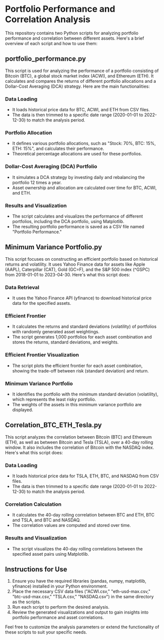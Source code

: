 # Portfolio Performance and Correlation Analysis

This repository contains two Python scripts for analyzing portfolio performance and correlation between different assets. Here's a brief overview of each script and how to use them:

## portfolio_performance.py

This script is used for analyzing the performance of a portfolio consisting of Bitcoin (BTC), a global stock market index (ACWI), and Ethereum (ETH). It calculates and compares the returns of different portfolio allocations and a Dollar-Cost Averaging (DCA) strategy. Here are the main functionalities:

### Data Loading

- It loads historical price data for BTC, ACWI, and ETH from CSV files.
- The data is then trimmed to a specific date range (2020-01-01 to 2022-12-30) to match the analysis period.

### Portfolio Allocation

- It defines various portfolio allocations, such as "Stock: 70%, BTC: 15%, ETH: 15%", and calculates their performance.
- Theoretical percentage allocations are used for these portfolios.

### Dollar-Cost Averaging (DCA) Portfolio

- It simulates a DCA strategy by investing daily and rebalancing the portfolio 12 times a year.
- Asset ownership and allocation are calculated over time for BTC, ACWI, and ETH.

### Results and Visualization

- The script calculates and visualizes the performance of different portfolios, including the DCA portfolio, using Matplotlib.
- The resulting portfolio performance is saved as a CSV file named "Portfolio Performance."

## Minimum Variance Portfolio.py

This script focuses on constructing an efficient portfolio based on historical returns and volatility. It uses Yahoo Finance data for assets like Apple (AAPL), Caterpillar (CAT), Gold (GC=F), and the S&P 500 index (^GSPC) from 2018-01-01 to 2023-04-30. Here's what this script does:

### Data Retrieval

- It uses the Yahoo Finance API (yfinance) to download historical price data for the specified assets.

### Efficient Frontier

- It calculates the returns and standard deviations (volatility) of portfolios with randomly generated asset weightings.
- The script generates 1,000 portfolios for each asset combination and stores the returns, standard deviations, and weights.

### Efficient Frontier Visualization

- The script plots the efficient frontier for each asset combination, showing the trade-off between risk (standard deviation) and return.

### Minimum Variance Portfolio

- It identifies the portfolio with the minimum standard deviation (volatility), which represents the least risky portfolio.
- The weights of the assets in this minimum variance portfolio are displayed.

## Correlation_BTC_ETH_Tesla.py

This script analyzes the correlation between Bitcoin (BTC) and Ethereum (ETH), as well as between Bitcoin and Tesla (TSLA), over a 40-day rolling window. It also includes the correlation of Bitcoin with the NASDAQ index. Here's what this script does:

### Data Loading

- It loads historical price data for TSLA, ETH, BTC, and NASDAQ from CSV files.
- The data is then trimmed to a specific date range (2020-01-01 to 2022-12-30) to match the analysis period.

### Correlation Calculation

- It calculates the 40-day rolling correlation between BTC and ETH, BTC and TSLA, and BTC and NASDAQ.
- The correlation values are computed and stored over time.

### Results and Visualization

- The script visualizes the 40-day rolling correlations between the specified asset pairs using Matplotlib.

## Instructions for Use

1. Ensure you have the required libraries (pandas, numpy, matplotlib, yfinance) installed in your Python environment.
2. Place the necessary CSV data files ("ACWI.csv," "eth-usd-max.csv," "btc-usd-max.csv," "TSLA.csv," "NASDAQ.csv") in the same directory as the scripts.
3. Run each script to perform the desired analysis.
4. Review the generated visualizations and output to gain insights into portfolio performance and asset correlations.

Feel free to customize the analysis parameters or extend the functionality of these scripts to suit your specific needs.
